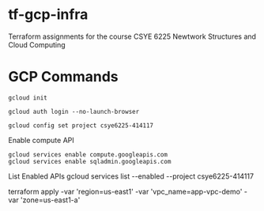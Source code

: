 # tf-gcp-infra
Terraform assignments for the course CSYE 6225 Newtwork Structures and Cloud Computing 

# GCP Commands

```
gcloud init
```
```
gcloud auth login --no-launch-browser
```
```
gcloud config set project csye6225-414117
```

Enable compute API
```
gcloud services enable compute.googleapis.com
gcloud services enable sqladmin.googleapis.com
```

List Enabled APIs 
gcloud services list --enabled --project csye6225-414117

terraform apply -var 'region=us-east1' -var 'vpc_name=app-vpc-demo' -var 'zone=us-east1-a'